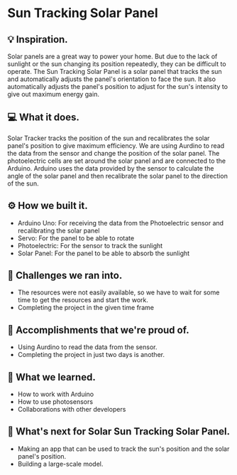 # Sun Tracking Solar Panel

## 💡 Inspiration.

Solar panels are a great way to power your home. But due to the lack of sunlight or the sun changing its position repeatedly, they can be difficult to operate. The Sun Tracking Solar Panel is a solar panel that tracks the sun and automatically adjusts the panel's orientation to face the sun. It also automatically adjusts the panel's position to adjust for the sun's intensity to give out maximum energy gain.

## 💻 What it does.

Solar Tracker tracks the position of the sun and recalibrates the solar panel's position to give maximum efficiency. We are using Aurdino to read the data from the sensor and change the position of the solar panel. The photoelectric cells are set around the solar panel and are connected to the Arduino. Arduino uses the data provided by the sensor to calculate the angle of the solar panel and then recalibrate the solar panel to the direction of the sun.

## ⚙️ How we built it.

- Arduino Uno: For receiving the data from the Photoelectric sensor and recalibrating the solar panel
- Servo: For the panel to be able to rotate
- Photoelectric: For the sensor to track the sunlight
- Solar Panel: For the panel to be able to absorb the sunlight

## 🧠 Challenges we ran into.

- The resources were not easily available, so we have to wait for some time to get the resources and start the work.
- Completing the project in the given time frame

## 🏅 Accomplishments that we're proud of.

- Using Aurdino to read the data from the sensor.
- Completing the project in just two days is another.

## 📖 What we learned.

- How to work with Arduino
- How to use photosensors
- Collaborations with other developers

## 🚀 What's next for Solar Sun Tracking Solar Panel.

- Making an app that can be used to track the sun's position and the solar panel's position.
- Building a large-scale model.
